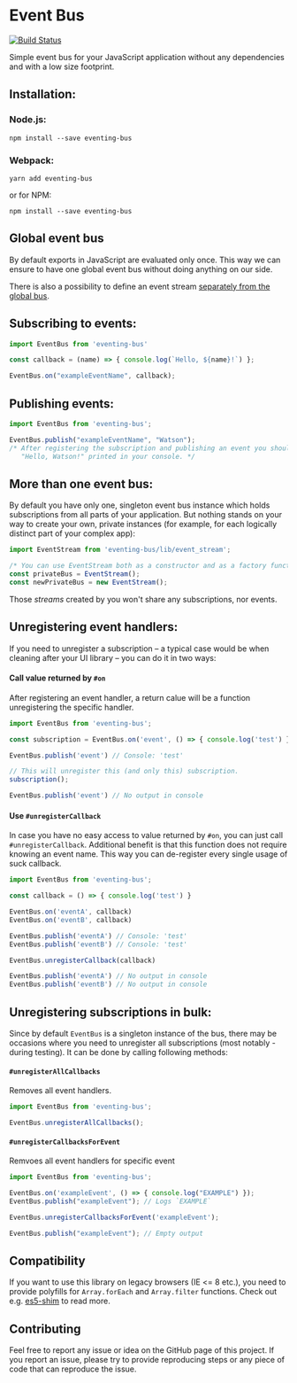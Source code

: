 # Event Bus

[![Build Status](https://travis-ci.org/arkency/event-bus.svg?branch=master)](https://travis-ci.org/arkency/event-bus)

Simple event bus for your JavaScript application without any dependencies and with a low size footprint.

## Installation:

### Node.js:

```
npm install --save eventing-bus
```

### Webpack:

```
yarn add eventing-bus
```

or for NPM:

```
npm install --save eventing-bus
```

## Global event bus

By default exports in JavaScript are evaluated only once. This way we can ensure to have one global event bus without doing anything on our side.

There is also a possibility to define an event stream [separately from the global bus](#more-than-one-event-bus).

## Subscribing to events:

````javascript
import EventBus from 'eventing-bus'

const callback = (name) => { console.log(`Hello, ${name}!`) };

EventBus.on("exampleEventName", callback);
````

## Publishing events:

````javascript
import EventBus from 'eventing-bus';

EventBus.publish("exampleEventName", "Watson");
/* After registering the subscription and publishing an event you should see
   "Hello, Watson!" printed in your console. */
````

## More than one event bus:

By default you have only one, singleton event bus instance which holds subscriptions from all parts of your application. But nothing stands on your way to create your own, private instances (for example, for each logically distinct part of your complex app):

````javascript
import EventStream from 'eventing-bus/lib/event_stream';

/* You can use EventStream both as a constructor and as a factory function. */
const privateBus = EventStream();
const newPrivateBus = new EventStream();
````

Those _streams_ created by you won't share any subscriptions, nor events.

## Unregistering event handlers:

If you need to unregister a subscription – a typical case would be when cleaning after your UI library – you can do it in two ways:

#### Call value returned by `#on`

After registering an event handler, a return calue will be a function unregistering the specific handler.

````javascript
import EventBus from 'eventing-bus';

const subscription = EventBus.on('event', () => { console.log('test') })

EventBus.publish('event') // Console: 'test'

// This will unregister this (and only this) subscription.
subscription();

EventBus.publish('event') // No output in console
````

#### Use `#unregisterCallback`

In case you have no easy access to value returned by `#on`, you can just call `#unregisterCallback`. Additional benefit is that this function does not require knowing an event name. This way you can de-register every single usage of suck callback.

````javascript
import EventBus from 'eventing-bus';

const callback = () => { console.log('test') }

EventBus.on('eventA', callback)
EventBus.on('eventB', callback)

EventBus.publish('eventA') // Console: 'test'
EventBus.publish('eventB') // Console: 'test'

EventBus.unregisterCallback(callback)

EventBus.publish('eventA') // No output in console
EventBus.publish('eventB') // No output in console
````

## Unregistering subscriptions in bulk:

Since by default `EventBus` is a singleton instance of the bus, there may be occasions where you need to unregister all subscriptions (most notably - during testing). It can be done by calling following methods:


#### `#unregisterAllCallbacks`

Removes all event handlers.

````javascript
import EventBus from 'eventing-bus';

EventBus.unregisterAllCallbacks();
````

#### `#unregisterCallbacksForEvent`

Remvoes all event handlers for specific event

````javascript
import EventBus from 'eventing-bus';

EventBus.on('exampleEvent', () => { console.log("EXAMPLE") });
EventBus.publish("exampleEvent"); // Logs `EXAMPLE`

EventBus.unregisterCallbacksForEvent('exampleEvent');

EventBus.publish("exampleEvent"); // Empty output
````

## Compatibility

If you want to use this library on legacy browsers (IE <= 8 etc.), you need to
provide polyfills for `Array.forEach` and `Array.filter` functions. Check out e.g.
 [es5-shim](https://github.com/es-shims/es5-shim) to read more.

## Contributing

Feel free to report any issue or idea on the GitHub page of this project. If you report an issue, please try to provide reproducing steps or any piece of code that can reproduce the issue.
